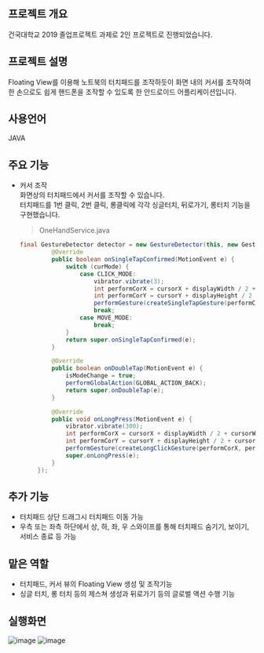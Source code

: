 ## 프로젝트 개요
건국대학교 2019 졸업프로젝트 과제로 2인 프로젝트로 진행되었습니다.

## 프로젝트 설명
Floating View를 이용해 노트북의 터치패드를 조작하듯이 화면 내의 커서를 조작하여<br>
한 손으로도 쉽게 핸드폰을 조작할 수 있도록 한 안드로이드 어플리케이션입니다.

## 사용언어
JAVA

## 주요 기능
* 커서 조작 <br>
   화면상의 터치패드에서 커서를 조작할 수 있습니다. <br>
   터치패드를 1번 클릭, 2번 클릭, 롱클릭에 각각 싱글터치, 뒤로가기, 롱터치 기능을 구현했습니다.<br>
   > OneHandService.java
   ```java
  final GestureDetector detector = new GestureDetector(this, new GestureDetector.SimpleOnGestureListener() {
            @Override
            public boolean onSingleTapConfirmed(MotionEvent e) {
                switch (curMode) {
                    case CLICK_MODE:
                        vibrator.vibrate(3);
                        int performCorX = cursorX + displayWidth / 2 + cursorWidth / 2;
                        int performCorY = cursorY + displayHeight / 2 + cursorHeight / 2;
                        performGesture(createSingleTapGesture(performCorX, performCorY));
                        break;
                    case MOVE_MODE:
                        break;
                }
                return super.onSingleTapConfirmed(e);
            }

            @Override
            public boolean onDoubleTap(MotionEvent e) {
                isModeChange = true;
                performGlobalAction(GLOBAL_ACTION_BACK);
                return super.onDoubleTap(e);
            }

            @Override
            public void onLongPress(MotionEvent e) {
                vibrator.vibrate(300);
                int performCorX = cursorX + displayWidth / 2 + cursorWidth / 2;
                int performCorY = cursorY + displayHeight / 2 + cursorHeight / 2;
                performGesture(createLongClickGesture(performCorX, performCorY));
                super.onLongPress(e);
            }
        });
  ```

## 추가 기능
* 터치패드 상단 드래그시 터치패드 이동 가능
* 우측 또는 좌측 하단에서 상, 하, 좌, 우 스와이프를 통해 터치패드 숨기기, 보이기, 서비스 종료 등 가능

## 맡은 역할
* 터치패드, 커서 뷰의 Floating View 생성 및 조작기능
* 싱글 터치, 롱 터치 등의 제스쳐 생성과 뒤로가기 등의 글로벌 액션 수행 기능

## 실행화면
![image](https://user-images.githubusercontent.com/37248023/95209265-260b0280-0825-11eb-9af3-e749edf26127.png)
![image](https://user-images.githubusercontent.com/37248023/95209270-27d4c600-0825-11eb-9cfa-1c03704fe282.png)
